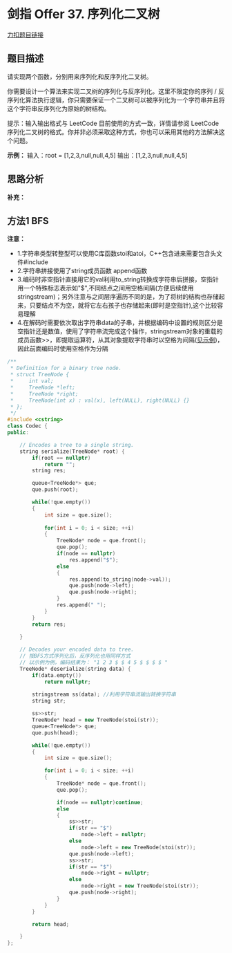 # 剑指 Offer 37. 序列化二叉树

[力扣题目链接](https://leetcode-cn.com/problems/xu-lie-hua-er-cha-shu-lcof/)      

## 题目描述  

请实现两个函数，分别用来序列化和反序列化二叉树。  

你需要设计一个算法来实现二叉树的序列化与反序列化。这里不限定你的序列 / 反序列化算法执行逻辑，你只需要保证一个二叉树可以被序列化为一个字符串并且将这个字符串反序列化为原始的树结构。  

提示：输入输出格式与 LeetCode 目前使用的方式一致，详情请参阅 LeetCode 序列化二叉树的格式。你并非必须采取这种方式，你也可以采用其他的方法解决这个问题。  



**示例：**
    输入：root = [1,2,3,null,null,4,5]
    输出：[1,2,3,null,null,4,5]  


## 思路分析  

**补充：**  




## 方法1 BFS  

**注意：**  
* 1.字符串类型转整型可以使用C库函数stoi和atoi，C++包含进来需要包含头文件#include <cstring>  
* 2.字符串拼接使用了string成员函数 append函数  
* 3.编码时非空指针直接用它的val利用to_string转换成字符串后拼接，空指针用一个特殊标志表示如"$",不同结点之间用空格间隔(方便后续使用stringstream)；另外注意与之间层序遍历不同的是，为了将树的结构也存储起来，只要结点不为空，就将它左右孩子也存储起来(即时是空指针),这个比较容易理解  
* 4.在解码时需要依次取出字符串data的子串，并根据编码中设置的规则区分是空指针还是数值，使用了字符串流完成这个操作，stringstream对象的重载的成员函数>>，即提取运算符，从其对象提取字符串时以空格为间隔([见示例]())，因此前面编码时使用空格作为分隔  

```cpp
/**
 * Definition for a binary tree node.
 * struct TreeNode {
 *     int val;
 *     TreeNode *left;
 *     TreeNode *right;
 *     TreeNode(int x) : val(x), left(NULL), right(NULL) {}
 * };
 */
#include <cstring>
class Codec {
public:

    // Encodes a tree to a single string.
    string serialize(TreeNode* root) {
        if(root == nullptr)
            return "";
        string res;

        queue<TreeNode*> que;
        que.push(root);

        while(!que.empty())
        {
            int size = que.size();
            
            for(int i = 0; i < size; ++i)
            {
                TreeNode* node = que.front();
                que.pop();
                if(node == nullptr)
                    res.append("$");
                else
                {
                    res.append(to_string(node->val));
                    que.push(node->left);
                    que.push(node->right);
                }
                res.append(" ");
            }
        }
        return res;
        
    }

    // Decodes your encoded data to tree.
    // 按BFS方式序列化后，反序列化也用同样方式 
    // 以示例为例，编码结果为： "1 2 3 $ $ 4 5 $ $ $ $ "
    TreeNode* deserialize(string data) {
        if(data.empty())
            return nullptr;
        
        stringstream ss(data); //利用字符串流输出转换字符串
        string str;

        ss>>str;
        TreeNode* head = new TreeNode(stoi(str));  
        queue<TreeNode*> que;
        que.push(head);

        while(!que.empty())
        {
            int size = que.size();

            for(int i = 0; i < size; ++i)
            {
                TreeNode* node = que.front();
                que.pop();

                if(node == nullptr)continue;
                else
                {
                    ss>>str;
                    if(str == "$")
                        node->left = nullptr;
                    else
                        node->left = new TreeNode(stoi(str));
                    que.push(node->left);
                    ss>>str;
                    if(str == "$")
                        node->right = nullptr;
                    else   
                        node->right = new TreeNode(stoi(str));
                    que.push(node->right);
                }
            }
        }

        return head;

    }
};
```


